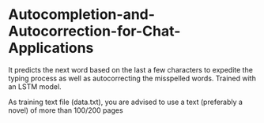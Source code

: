# Autocompletion-and-Autocorrection-for-Chat-Applications
It predicts the next word based on the last a few characters to expedite the typing process as well as autocorrecting the misspelled words. Trained with an LSTM model.

As training text file (data.txt), you are advised to use a text (preferably a novel) of more than 100/200 pages


